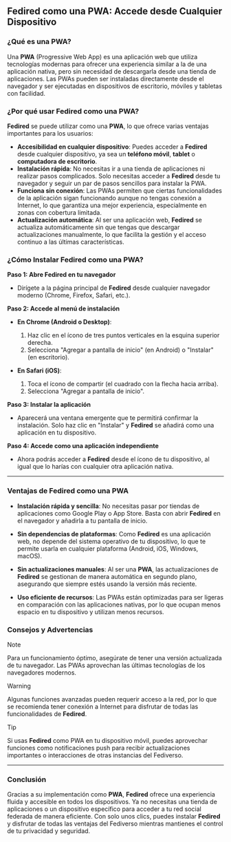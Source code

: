 ## **Fedired como una PWA: Accede desde Cualquier Dispositivo**

### **¿Qué es una PWA?**

Una **PWA** (Progressive Web App) es una aplicación web que utiliza tecnologías modernas para ofrecer una experiencia similar a la de una aplicación nativa, pero sin necesidad de descargarla desde una tienda de aplicaciones. Las PWAs pueden ser instaladas directamente desde el navegador y ser ejecutadas en dispositivos de escritorio, móviles y tabletas con facilidad.

### **¿Por qué usar Fedired como una PWA?**

**Fedired** se puede utilizar como una **PWA**, lo que ofrece varias ventajas importantes para los usuarios:

- **Accesibilidad en cualquier dispositivo**: Puedes acceder a **Fedired** desde cualquier dispositivo, ya sea un **teléfono móvil**, **tablet** o **computadora de escritorio**.
- **Instalación rápida**: No necesitas ir a una tienda de aplicaciones ni realizar pasos complicados. Solo necesitas acceder a **Fedired** desde tu navegador y seguir un par de pasos sencillos para instalar la PWA.
- **Funciona sin conexión**: Las PWAs permiten que ciertas funcionalidades de la aplicación sigan funcionando aunque no tengas conexión a Internet, lo que garantiza una mejor experiencia, especialmente en zonas con cobertura limitada.
- **Actualización automática**: Al ser una aplicación web, **Fedired** se actualiza automáticamente sin que tengas que descargar actualizaciones manualmente, lo que facilita la gestión y el acceso continuo a las últimas características.

### **¿Cómo Instalar Fedired como una PWA?**

**Paso 1: Abre Fedired en tu navegador**
- Dirígete a la página principal de **Fedired** desde cualquier navegador moderno (Chrome, Firefox, Safari, etc.).

**Paso 2: Accede al menú de instalación**
- **En Chrome (Android o Desktop)**: 
    1. Haz clic en el ícono de tres puntos verticales en la esquina superior derecha.
    2. Selecciona "Agregar a pantalla de inicio" (en Android) o "Instalar" (en escritorio).
  
- **En Safari (iOS)**:
    1. Toca el ícono de compartir (el cuadrado con la flecha hacia arriba).
    2. Selecciona "Agregar a pantalla de inicio".

**Paso 3: Instalar la aplicación**
- Aparecerá una ventana emergente que te permitirá confirmar la instalación. Solo haz clic en "Instalar" y **Fedired** se añadirá como una aplicación en tu dispositivo.

**Paso 4: Accede como una aplicación independiente**
- Ahora podrás acceder a **Fedired** desde el ícono de tu dispositivo, al igual que lo harías con cualquier otra aplicación nativa.

---

### **Ventajas de Fedired como una PWA**

- **Instalación rápida y sencilla**: No necesitas pasar por tiendas de aplicaciones como Google Play o App Store. Basta con abrir **Fedired** en el navegador y añadirla a tu pantalla de inicio.
  
- **Sin dependencias de plataformas**: Como **Fedired** es una aplicación web, no depende del sistema operativo de tu dispositivo, lo que te permite usarla en cualquier plataforma (Android, iOS, Windows, macOS).

- **Sin actualizaciones manuales**: Al ser una **PWA**, las actualizaciones de **Fedired** se gestionan de manera automática en segundo plano, asegurando que siempre estés usando la versión más reciente.

- **Uso eficiente de recursos**: Las PWAs están optimizadas para ser ligeras en comparación con las aplicaciones nativas, por lo que ocupan menos espacio en tu dispositivo y utilizan menos recursos.

### **Consejos y Advertencias**

> [!NOTE]
>
>  Para un funcionamiento óptimo, asegúrate de tener una versión actualizada de tu navegador. Las PWAs aprovechan las últimas tecnologías de los navegadores modernos.

> [!WARNING]
>
>  Algunas funciones avanzadas pueden requerir acceso a la red, por lo que se recomienda tener conexión a Internet para disfrutar de todas las funcionalidades de **Fedired**.

> [!TIP]
>
>  Si usas **Fedired** como PWA en tu dispositivo móvil, puedes aprovechar funciones como notificaciones push para recibir actualizaciones importantes o interacciones de otras instancias del Fediverso.

---

### **Conclusión**

Gracias a su implementación como **PWA**, **Fedired** ofrece una experiencia fluida y accesible en todos los dispositivos. Ya no necesitas una tienda de aplicaciones o un dispositivo específico para acceder a tu red social federada de manera eficiente. Con solo unos clics, puedes instalar **Fedired** y disfrutar de todas las ventajas del Fediverso mientras mantienes el control de tu privacidad y seguridad.

